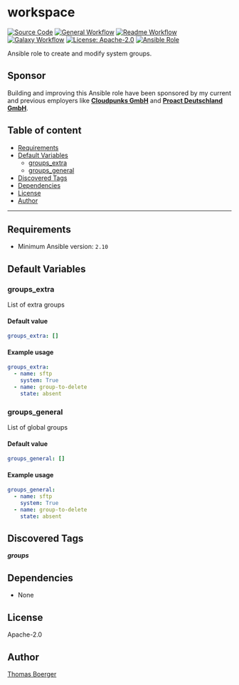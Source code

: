 # workspace

[![Source Code](https://img.shields.io/badge/github-source%20code-blue?logo=github&logoColor=white)](https://github.com/rolehippie/groups)
[![General Workflow](https://github.com/rolehippie/groups/actions/workflows/general.yml/badge.svg)](https://github.com/rolehippie/groups/actions/workflows/general.yml)
[![Readme Workflow](https://github.com/rolehippie/groups/actions/workflows/docs.yml/badge.svg)](https://github.com/rolehippie/groups/actions/workflows/docs.yml)
[![Galaxy Workflow](https://github.com/rolehippie/groups/actions/workflows/galaxy.yml/badge.svg)](https://github.com/rolehippie/groups/actions/workflows/galaxy.yml)
[![License: Apache-2.0](https://img.shields.io/github/license/rolehippie/groups)](https://github.com/rolehippie/groups/blob/master/LICENSE)
[![Ansible Role](https://img.shields.io/badge/role-rolehippie.groups-blue)](https://galaxy.ansible.com/rolehippie/groups)

Ansible role to create and modify system groups.

## Sponsor

Building and improving this Ansible role have been sponsored by my current and previous employers like **[Cloudpunks GmbH](https://cloudpunks.de)** and **[Proact Deutschland GmbH](https://www.proact.eu)**.

## Table of content

- [Requirements](#requirements)
- [Default Variables](#default-variables)
  - [groups_extra](#groups_extra)
  - [groups_general](#groups_general)
- [Discovered Tags](#discovered-tags)
- [Dependencies](#dependencies)
- [License](#license)
- [Author](#author)

---

## Requirements

- Minimum Ansible version: `2.10`

## Default Variables

### groups_extra

List of extra groups

#### Default value

```YAML
groups_extra: []
```

#### Example usage

```YAML
groups_extra:
  - name: sftp
    system: True
  - name: group-to-delete
    state: absent
```

### groups_general

List of global groups

#### Default value

```YAML
groups_general: []
```

#### Example usage

```YAML
groups_general:
  - name: sftp
    system: True
  - name: group-to-delete
    state: absent
```

## Discovered Tags

**_groups_**

## Dependencies

- None

## License

Apache-2.0

## Author

[Thomas Boerger](https://github.com/tboerger)
